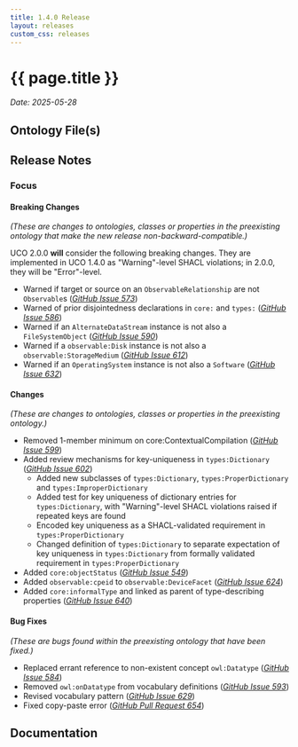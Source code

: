 ```yaml
---
title: 1.4.0 Release
layout: releases
custom_css: releases
---
```


# {{ page.title }}

*Date: 2025-05-28*


## Ontology File(s)


## Release Notes


### Focus


#### Breaking Changes

*(These are changes to ontologies, classes or properties in the preexisting ontology that make the new release non-backward-compatible.)*

UCO 2.0.0 **will** consider the following breaking changes.  They are implemented in UCO 1.4.0 as "Warning"-level SHACL violations; in 2.0.0, they will be "Error"-level.

* Warned if target or source on an `ObservableRelationship` are not `Observable`s ([*GitHub Issue 573*](https://github.com/ucoProject/UCO/issues/573))
* Warned of prior disjointedness declarations in `core:` and `types:` ([*GitHub Issue 586*](https://github.com/ucoProject/UCO/issues/586))
* Warned if an `AlternateDataStream` instance is not also a `FileSystemObject` ([*GitHub Issue 590*](https://github.com/ucoProject/UCO/issues/590))
* Warned if a `observable:Disk` instance is not also a `observable:StorageMedium` ([*GitHub Issue 612*](https://github.com/ucoProject/UCO/issues/612))
* Warned if an `OperatingSystem` instance is not also a `Software` ([*GitHub Issue 632*](https://github.com/ucoProject/UCO/issues/632))


#### Changes

*(These are changes to ontologies, classes or properties in the preexisting ontology.)*

* Removed 1-member minimum on core:ContextualCompilation ([*GitHub Issue 599*](https://github.com/ucoProject/UCO/issues/599))
* Added review mechanisms for key-uniqueness in `types:Dictionary` ([*GitHub Issue 602*](https://github.com/ucoProject/UCO/issues/602))
   - Added new subclasses of `types:Dictionary`, `types:ProperDictionary` and `types:ImproperDictionary`
   - Added test for key uniqueness of dictionary entries for `types:Dictionary`, with "Warning"-level SHACL violations raised if repeated keys are found
   - Encoded key uniqueness as a SHACL-validated requirement in `types:ProperDictionary`
   - Changed definition of `types:Dictionary` to separate expectation of key uniqueness in `types:Dictionary` from formally validated requirement in `types:ProperDictionary`
* Added `core:objectStatus` ([*GitHub Issue 549*](https://github.com/ucoProject/UCO/issues/549))
* Added `observable:cpeid` to `observable:DeviceFacet` ([*GitHub Issue 624*](https://github.com/ucoProject/UCO/issues/624))
* Added `core:informalType` and linked as parent of type-describing properties ([*GitHub Issue 640*](https://github.com/ucoProject/UCO/issues/640))


#### Bug Fixes

*(These are bugs found within the preexisting ontology that have been fixed.)*

* Replaced errant reference to non-existent concept `owl:Datatype` ([*GitHub Issue 584*](https://github.com/ucoProject/UCO/issues/584))
* Removed `owl:onDatatype` from vocabulary definitions ([*GitHub Issue 593*](https://github.com/ucoProject/UCO/issues/593))
* Revised vocabulary pattern ([*GitHub Issue 629*](https://github.com/ucoProject/UCO/issues/629))
* Fixed copy-paste error ([*GitHub Pull Request 654*](https://github.com/ucoProject/UCO/pull/654))


## Documentation
